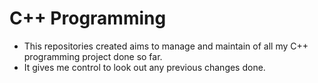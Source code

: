 # C++ Programming 
- This repositories created aims to manage and maintain of all my C++ programming project done so far.
- It gives me control to look out any previous changes done.
